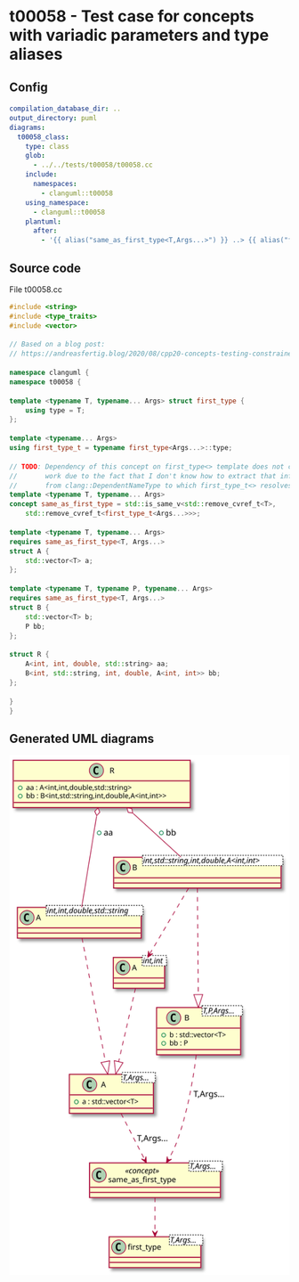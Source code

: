 # t00058 - Test case for concepts with variadic parameters and type aliases
## Config
```yaml
compilation_database_dir: ..
output_directory: puml
diagrams:
  t00058_class:
    type: class
    glob:
      - ../../tests/t00058/t00058.cc
    include:
      namespaces:
        - clanguml::t00058
    using_namespace:
      - clanguml::t00058
    plantuml:
      after:
        - '{{ alias("same_as_first_type<T,Args...>") }} ..> {{ alias("first_type<T,Args...>") }}'
```
## Source code
File t00058.cc
```cpp
#include <string>
#include <type_traits>
#include <vector>

// Based on a blog post:
// https://andreasfertig.blog/2020/08/cpp20-concepts-testing-constrained-functions/

namespace clanguml {
namespace t00058 {

template <typename T, typename... Args> struct first_type {
    using type = T;
};

template <typename... Args>
using first_type_t = typename first_type<Args...>::type;

// TODO: Dependency of this concept on first_type<> template does not currently
//       work due to the fact that I don't know how to extract that information
//       from clang::DependentNameType to which first_type_t<> resolves to...
template <typename T, typename... Args>
concept same_as_first_type = std::is_same_v<std::remove_cvref_t<T>,
    std::remove_cvref_t<first_type_t<Args...>>>;

template <typename T, typename... Args>
requires same_as_first_type<T, Args...>
struct A {
    std::vector<T> a;
};

template <typename T, typename P, typename... Args>
requires same_as_first_type<T, Args...>
struct B {
    std::vector<T> b;
    P bb;
};

struct R {
    A<int, int, double, std::string> aa;
    B<int, std::string, int, double, A<int, int>> bb;
};

}
}
```
## Generated UML diagrams
![t00058_class](./t00058_class.svg "Test case for concepts with variadic parameters and type aliases")
